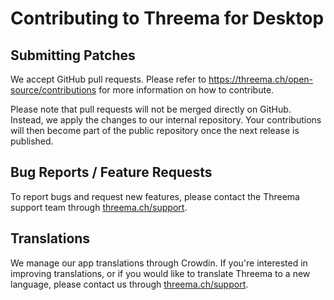 # Contributing to Threema for Desktop

## Submitting Patches

We accept GitHub pull requests. Please refer to <https://threema.ch/open-source/contributions> for
more information on how to contribute.

Please note that pull requests will not be merged directly on GitHub. Instead, we apply the changes
to our internal repository. Your contributions will then become part of the public repository once
the next release is published.

## Bug Reports / Feature Requests

To report bugs and request new features, please contact the Threema support team through
[threema.ch/support](https://threema.ch/support).

## Translations

We manage our app translations through Crowdin. If you're interested in improving translations, or
if you would like to translate Threema to a new language, please contact us through
[threema.ch/support](https://threema.ch/support).
